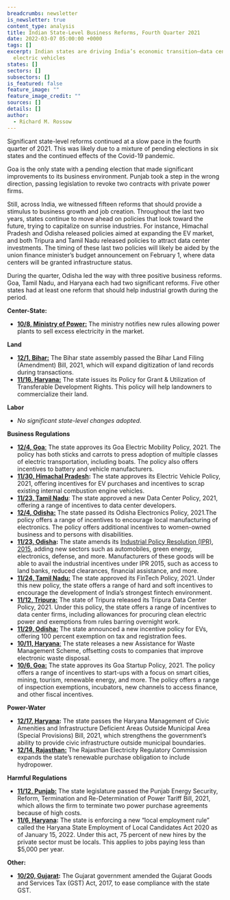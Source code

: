 ```yaml
---
breadcrumbs: newsletter
is_newsletter: true
content_type: analysis
title: Indian State-Level Business Reforms, Fourth Quarter 2021
date: 2022-03-07 05:00:00 +0000
tags: []
excerpt: Indian states are driving India’s economic transition—data centers and
  electric vehicles
states: []
sectors: []
subsectors: []
is_featured: false
feature_image: ""
feature_image_credit: ""
sources: []
details: []
author:
  - Richard M. Rossow
---
```

Significant state-level reforms continued at a slow pace in the fourth quarter of 2021. This was likely due to a mixture of pending elections in six states and the continued effects of the Covid-19 pandemic.   
   
Goa is the only state with a pending election that made significant improvements to its business environment. Punjab took a step in the wrong direction, passing legislation to revoke two contracts with private power firms.   
   
Still, across India, we witnessed fifteen reforms that should provide a stimulus to business growth and job creation. Throughout the last two years, states continue to move ahead on policies that look toward the future, trying to capitalize on sunrise industries. For instance, Himachal Pradesh and Odisha released policies aimed at expanding the EV market, and both Tripura and Tamil Nadu released policies to attract data center investments. The timing of these last two policies will likely be aided by the union finance minister’s budget announcement on February 1, where data centers will be granted infrastructure status.   
   
During the quarter, Odisha led the way with three positive business reforms. Goa, Tamil Nadu, and Haryana each had two significant reforms. Five other states had at least one reform that should help industrial growth during the period.   
   
   
**Center-State:**

* [**10/8, Ministry of Power:**](https://pib.gov.in/PressReleaseIframePage.aspx?PRID=1762217) The ministry notifies new rules allowing power plants to sell excess electricity in the market.

  
   
**Land**

* [**12/1, Bihar:**](https://www.publictaknews.com/amendment-bill-passed-in-bihar-know-what-will-be-the-benefit-of-the-new-law/) The Bihar state assembly passed the Bihar Land Filing (Amendment) Bill, 2021, which will expand digitization of land records during transactions.
* [**11/16, Haryana:**](https://tcpharyana.gov.in/Policy/TDR%20Policy%20dated%2016112021.pdf) The state issues its Policy for Grant & Utilization of Transferable Development Rights. This policy will help landowners to commercialize their land.

  
**Labor**

* _No significant state-level changes adopted._

  
**Business Regulations**

* [**12/4, Goa**:](https://www.goa.gov.in/wp-content/uploads/2021/12/Goa-Electric-Mobility-Promotion-Policy-2021.pdf) The state approves its Goa Electric Mobility Policy, 2021. The policy has both sticks and carrots to press adoption of multiple classes of electric transportation, including boats. The policy also offers incentives to battery and vehicle manufacturers.
* [**11/30, Himachal Pradesh**](https://electricvehicles.in/himachal-pradesh-govt-approved-draft-ev-policy/)**:** The state approves its Electric Vehicle Policy, 2021, offering incentives for EV purchases and incentives to scrap existing internal combustion engine vehicles.
* [**11/23, Tamil Nadu**](https://elcot.in/sites/default/files/Connect%20BOOK.pdf): The state approved a new Data Center Policy, 2021, offering a range of incentives to data center developers.
* [**12/4, Odisha:**](https://odisha.gov.in/sites/default/files/2021-12/ELECTRONICS_POLICY-2021.pdf) The state passed its Odisha Electronics Policy, 2021.The policy offers a range of incentives to encourage local manufacturing of electronics. The policy offers additional incentives to women-owned business and to persons with disabilities.
* [**11/23, Odisha**](https://odisha.gov.in/sites/default/files/2021-12/ELECTRONICS_POLICY-2021.pdf)**:** The state amends its [Industrial Policy Resolution (IPR), 2015](https://investodisha.gov.in/industrial-policy/), adding new sectors such as automobiles, green energy, electronics, defense, and more. Manufacturers of these goods will be able to avail the industrial incentives under IPR 2015, such as access to land banks, reduced clearances, financial assistance, and more.
* [**11/24, Tamil Nadu:**](https://investingintamilnadu.com/TNPDF/policies/Tamil%20Nadu%20FinTech%20Policy%202021%20Final%20Web%20Copy%20(1).pdf) The state approved its FinTech Policy, 2021. Under this new policy, the state offers a range of hard and soft incentives to encourage the development of India’s strongest fintech environment.
* [**11/12, Tripura:**](https://ica.tripura.gov.in/sites/default/files/6319_21.pdf) The state of Tripura released its Tripura Data Center Policy, 2021. Under this policy, the state offers a range of incentives to data center firms, including allowances for procuring clean electric power and exemptions from rules barring overnight work.
* [**11/29, Odisha:**](https://twitter.com/CTOdisha/status/1454333786196348929) The state announced a new incentive policy for EVs, offering 100 percent exemption on tax and registration fees.
* [**10/11, Haryana**:](https://cdnbbsr.s3waas.gov.in/s3f48c04ffab49ff0e5d1176244fdfb65c/uploads/2021/12/2021120912.pdf) The state releases a new Assistance for Waste Management Scheme, offsetting costs to companies that improve electronic waste disposal.
* [**10/6, Goa:**](https://www.goa.gov.in/wp-content/uploads/2021/11/Goa-Startup-Policy-2021.pdf) The state approves its Goa Startup Policy, 2021. The policy offers a range of incentives to start-ups with a focus on smart cities, mining, tourism, renewable energy, and more. The policy offers a range of inspection exemptions, incubators, new channels to access finance, and other fiscal incentives.

  
**Power-Water**

* [**12/17, Haryana**](https://prsindia.org/files/bills_acts/bills_states/haryana/2021/Bill%20No.%2034%20of%202021%20Haryana.pdf)**:** The state passes the Haryana Management of Civic Amenities and Infrastructure Deficient Areas Outside Municipal Area (Special Provisions) Bill, 2021, which strengthens the government’s ability to provide civic infrastructure outside municipal boundaries.
* [**12/14, Rajasthan:**](https://rerc.rajasthan.gov.in/rerc-user-files/office-orders) The Rajasthan Electricity Regulatory Commission expands the state’s renewable purchase obligation to include hydropower.

  
**Harmful Regulations**

* [**11/12, Punjab:**](http://cms.neva.gov.in/FileStructure_PB/Notices/40ca6323-8bcb-4d86-ac94-4d809aa62f6b.pdf) The state legislature passed the Punjab Energy Security, Reform, Termination and Re-Determination of Power Tariff Bill, 2021, which allows the firm to terminate two power purchase agreements because of high costs.
* [**11/6, Haryana**](https://csis365-my.sharepoint.com/personal/rrossow_csis_org/Documents/H_Drive_Files/CSIS/Publications/The%20Haryana%20State%20Employment%20of%20Local%20Candidates%20Act,%202020)**:** The state is enforcing a new “local employment rule” called the Haryana State Employment of Local Candidates Act 2020 as of January 15, 2022. Under this act, 75 percent of new hires by the private sector must be locals. This applies to jobs paying less than $5,000 per year.

  
**Other:**

* [**10/20, Gujarat**](https://lpd.gujarat.gov.in/assets/downloads/Gujarat_Good_Services_Tax_Act_27102021.pdf)**:** The Gujarat government amended the Gujarat Goods and Services Tax (GST) Act, 2017, to ease compliance with the state GST.
